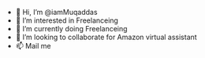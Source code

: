 - 👋 Hi, I’m @iamMuqaddas
- 👀 I’m interested in Freelanceing 
- 🌱 I’m currently doing Freelanceing 
- 💞️ I’m looking to collaborate for Amazon virtual assistant 
- 📫 Mail me

<!---
iamMuqaddas/iamMuqaddas is a ✨ special ✨ repository because its `README.md` (this file) appears on your GitHub profile.
You can click the Preview link to take a look at your changes.
--->
